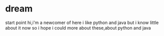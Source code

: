 # dream
start point
hi,i'm a newcomer of here
i like python and java but i know little about it now
so i hope i could more about these,about python and java
